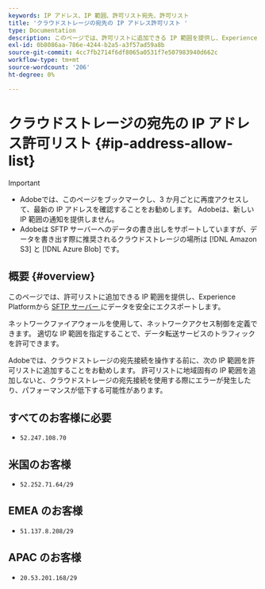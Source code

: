 ```yaml
---
keywords: IP アドレス、IP 範囲、許可リスト宛先、許可リスト
title: 'クラウドストレージの宛先の IP アドレス許可リスト '
type: Documentation
description: このページでは、許可リストに追加できる IP 範囲を提供し、Experience Platformから SFTP サーバー、Amazon S3 または Azure Blob ストレージにデータを安全にエクスポートできます。
exl-id: 0b8086aa-786e-4244-b2a5-a3f57ad59a8b
source-git-commit: 4cc7fb2714f6df8065a0531f7e507983940d662c
workflow-type: tm+mt
source-wordcount: '206'
ht-degree: 0%

---
```


# クラウドストレージの宛先の IP アドレス許可リスト {#ip-address-allow-list}

>[!IMPORTANT]
>
> * Adobeでは、このページをブックマークし、3 か月ごとに再度アクセスして、最新の IP アドレスを確認することをお勧めします。 Adobeは、新しい IP 範囲の通知を提供しません。
> * Adobeは SFTP サーバーへのデータの書き出しをサポートしていますが、データを書き出す際に推奨されるクラウドストレージの場所は [!DNL Amazon S3] と [!DNL Azure Blob] です。


## 概要 {#overview}

このページでは、許可リストに追加できる IP 範囲を提供し、Experience Platformから [SFTP サーバー ](./sftp.md) にデータを安全にエクスポートします。

ネットワークファイアウォールを使用して、ネットワークアクセス制御を定義できます。 適切な IP 範囲を指定することで、データ転送サービスのトラフィックを許可できます。

Adobeでは、クラウドストレージの宛先接続を操作する前に、次の IP 範囲を許可リストに追加することをお勧めします。 許可リストに地域固有の IP 範囲を追加しないと、クラウドストレージの宛先接続を使用する際にエラーが発生したり、パフォーマンスが低下する可能性があります。

## すべてのお客様に必要

* `52.247.108.70`

## 米国のお客様

* `52.252.71.64/29`

## EMEA のお客様

* `51.137.8.208/29`

## APAC のお客様

* `20.53.201.168/29`

